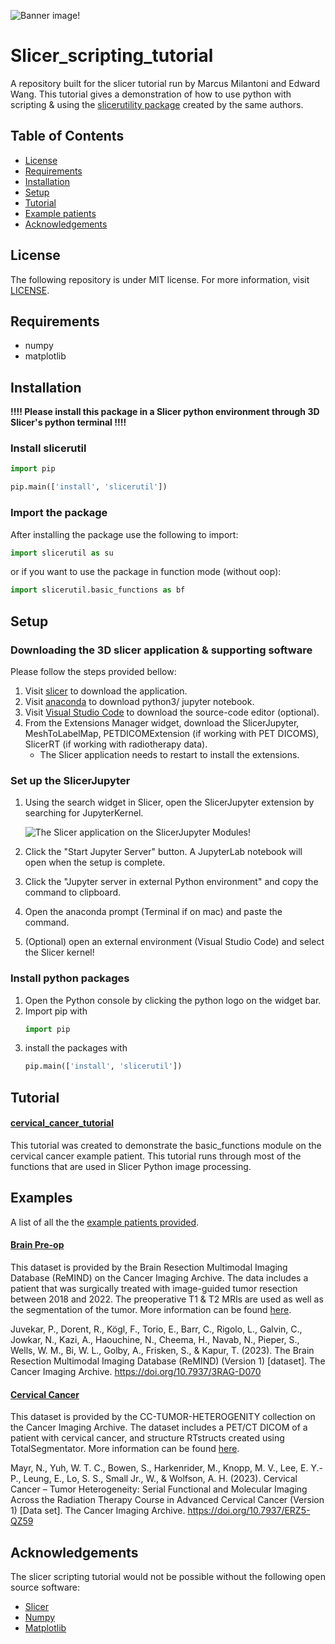 ![Banner image!](/images/SlicerTutorialBanner.jpeg)


# Slicer_scripting_tutorial
A repository built for the slicer tutorial run by Marcus Milantoni and Edward Wang. This tutorial gives a demonstration of how to use python with scripting & using the [slicerutility package](https://github.com/Marcus-Milantoni/Slicer_Utility) created by the same authors.

## Table of Contents
- [License](#License)
- [Requirements](#Requirements)
- [Installation](#Installation)
- [Setup](#Setup)
- [Tutorial](#Description)
- [Example patients](#Examples)
- [Acknowledgements](#Acknowledgements)

## License
The following repository is under MIT license. For more information, visit [LICENSE](/LICENSE).

## Requirements
- numpy
- matplotlib

## Installation
**!!!! Please install this package in a Slicer python environment through 3D Slicer's python terminal !!!!**

### Install slicerutil
``` python
import pip

pip.main(['install', 'slicerutil'])
```

### Import the package
After installing the package use the following to import:
``` python
import slicerutil as su
```

or if you want to use the package in function mode (without oop):
``` python
import slicerutil.basic_functions as bf
```

## Setup

### Downloading the 3D slicer application & supporting software

Please follow the steps provided bellow:
1. Visit [slicer](https://download.slicer.org) to download the application.
2. Visit [anaconda](https://www.anaconda.com/download) to download python3/ jupyter notebook.
3. Visit [Visual Studio Code](https://code.visualstudio.com/Download) to download the source-code editor (optional).
4. From the Extensions Manager widget, download the SlicerJupyter, MeshToLabelMap, PETDICOMExtension (if working with PET DICOMS), SlicerRT (if working with radiotherapy data).
    - The Slicer application needs to restart to install the extensions.

### Set up the SlicerJupyter

1. Using the search widget in Slicer, open the SlicerJupyter extension by searching for JupyterKernel.


    ![The Slicer application on the SlicerJupyter Modules!](/images/SlicerJupyterScreenCapture.png)
2. Click the "Start Jupyter Server" button. A JupyterLab notebook will open when the setup is complete.
3. Click the "Jupyter server in external Python environment" and copy the command to clipboard.
4. Open the anaconda prompt (Terminal if on mac) and paste the command.
5. (Optional) open an external environment (Visual Studio Code) and select the Slicer kernel!

### Install python packages

1. Open the Python console by clicking the python logo on the widget bar.
2. Import pip with
    ~~~ python
    import pip
    ~~~
3. install the packages with
    ~~~ python
    pip.main(['install', 'slicerutil'])
    ~~~

## Tutorial
#### [cervical_cancer_tutorial](Tutorials/cervical_cancer_tutorial.ipynb)
This tutorial was created to demonstrate the basic_functions module on the cervical cancer example patient. This tutorial runs through most of the functions that are used in Slicer Python image processing. 

## Examples
A list of all the the [example patients provided](example_patients).
#### [Brain Pre-op](example_patients/Brain_resection)
This dataset is provided by the Brain Resection Multimodal Imaging Database (ReMIND) on the Cancer Imaging Archive. The data includes a patient that was surgically treated with image-guided tumor resection between 2018 and 2022. The preoperative T1 & T2 MRIs are used as well as the segmentation of the tumor. More information can be found [here](https://www.cancerimagingarchive.net/collection/remind/).

Juvekar, P., Dorent, R., Kögl, F., Torio, E., Barr, C., Rigolo, L., Galvin, C., Jowkar, N., Kazi, A., Haouchine, N., Cheema, H., Navab, N., Pieper, S., Wells, W. M., Bi, W. L., Golby, A., Frisken, S., & Kapur, T. (2023). The Brain Resection Multimodal Imaging Database (ReMIND) (Version 1) [dataset]. The Cancer Imaging Archive. https://doi.org/10.7937/3RAG-D070

#### [Cervical Cancer](example_patients/cervical_cancer)
This dataset is provided by the CC-TUMOR-HETEROGENITY collection on the Cancer Imaging Archive. The dataset includes a PET/CT DICOM of a patient with cervical cancer, and structure RTstructs created using TotalSegmentator. More information can be found [here](https://www.cancerimagingarchive.net/collection/cc-tumor-heterogeneity/).
	
Mayr, N., Yuh, W. T. C., Bowen, S., Harkenrider, M., Knopp, M. V., Lee, E. Y.-P., Leung, E., Lo, S. S., Small Jr., W., & Wolfson, A. H. (2023). Cervical Cancer – Tumor Heterogeneity: Serial Functional and Molecular Imaging Across the Radiation Therapy Course in Advanced Cervical Cancer (Version 1) [Data set]. The Cancer Imaging Archive. https://doi.org/10.7937/ERZ5-QZ59

## Acknowledgements
The slicer scripting tutorial would not be possible without the following open source software:
- [Slicer](https://github.com/Slicer/Slicer)
- [Numpy](https://github.com/numpy/numpy)
- [Matplotlib](https://github.com/matplotlib/matplotlib)
